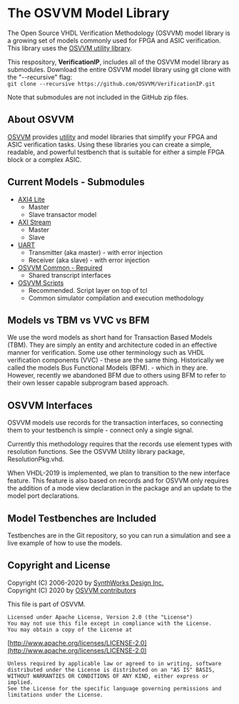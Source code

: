 # The OSVVM Model Library
The Open Source VHDL Verification Methodology (OSVVM) model library is a growing set of models 
commonly used for FPGA and ASIC verification. 
This library uses the  [OSVVM utility library](https://github.com/OSVVM/OSVVM). 

This respository, **VerificationIP**, includes all of the OSVVM model library as submodules.
Download the entire OSVVM model library using git clone with the "--recursive" flag:  
    `git clone --recursive https://github.com/OSVVM/VerificationIP.git`

Note that submodules are not included in the GitHub zip files.

## About OSVVM
[OSVVM](https://OSVVM.github.io) provides 
[utility](https://github.com/OSVVM/OSVVM) and model libraries that simplify 
your FPGA and ASIC verification tasks.
Using these libraries you can create a simple, readable, and 
powerful testbench that is suitable for either a simple FPGA block
or a complex ASIC.

## Current Models - Submodules
 - [AXI4 Lite](https://github.com/OSVVM/AXI4)
   - Master
   - Slave transactor model
 - [AXI Stream](https://github.com/OSVVM/AXI4)
   - Master
   - Slave
 - [UART](https://github.com/OSVVM/AXI4)
   - Transmitter (aka master) - with error injection
   - Receiver (aka slave) - with error injection
 - [OSVVM Common - Required](https://github.com/OSVVM/OSVVM-Common)
   - Shared transcript interfaces
 - [OSVVM Scripts](https://github.com/OSVVM/OSVVM-Scripts)
   - Recommended.  Script layer on top of tcl
   - Common simulator compilation and execution methodology


## Models vs TBM vs VVC vs BFM 
We use the word models as short hand for 
Transaction Based Models (TBM). 
They are simply an entity and architecture coded in 
an effective manner for verification.
Some use other terminology such as 
VHDL verification components (VVC) - 
these are the same thing.
Historically we called the models 
Bus Functional Models (BFM). - which in they are. 
However, recently we abandoned BFM due to others using BFM to 
refer to their own lesser capable subprogram based approach.

## OSVVM Interfaces 
OSVVM models use records for the transaction interfaces, 
so connecting them to your testbench is simple - 
connect only a single signal.

Currently this methodology requires that the records 
use element types with resolution functions. 
See the OSVVM Utility library package, 
ResolutionPkg.vhd.  

When VHDL-2019 is implemented, we plan to 
transition to the new interface feature.
This feature is also based on records and for OSVVM only requires the addition of a mode 
view declaration in the package and an update to the model port declarations.

## Model Testbenches are Included 

Testbenches are in the Git repository, so you can 
run a simulation and see a live example 
of how to use the models.

## Copyright and License
Copyright (C) 2006-2020 by [SynthWorks Design Inc.](http://www.synthworks.com/)   
Copyright (C) 2020 by [OSVVM contributors](CONTRIBUTOR.md)   

This file is part of OSVVM.

    Licensed under Apache License, Version 2.0 (the "License")
    You may not use this file except in compliance with the License.
    You may obtain a copy of the License at

  [http://www.apache.org/licenses/LICENSE-2.0](http://www.apache.org/licenses/LICENSE-2.0)

    Unless required by applicable law or agreed to in writing, software
    distributed under the License is distributed on an "AS IS" BASIS,
    WITHOUT WARRANTIES OR CONDITIONS OF ANY KIND, either express or implied.
    See the License for the specific language governing permissions and
    limitations under the License.
